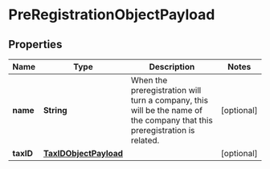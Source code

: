 

# PreRegistrationObjectPayload


## Properties

| Name | Type | Description | Notes |
|------------ | ------------- | ------------- | -------------|
|**name** | **String** | When the preregistration will turn a company, this will be the name of the company that this preregistration is related. |  [optional] |
|**taxID** | [**TaxIDObjectPayload**](TaxIDObjectPayload.md) |  |  [optional] |



